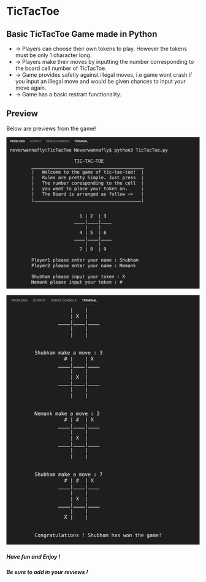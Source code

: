 # TicTacToe

## Basic TicTacToe Game made in Python
<ul>
<li>-> Players can choose their own tokens to play. However the tokens must be only 1 character long.</li>
<li>-> Players make their moves by inputting the number corresponding to the board cell number of TicTacToe.</li>
<li>-> Game provides safetly against illegal moves, i.e game wont crash if you input an illegal move and would be given chances to input your move again.</li>
<li>-> Game has a basic restrart functionality.</li>
</ul>

## Preview
Below are previews from the game!
<p>
    <img src="imgs/intro.png"></img>
</p>
<p>
    <img src="imgs/game.png"></img>
</p>

##### Have fun and Enjoy !
##### Be sure to add in your reviews !
